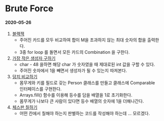 # Brute Force 

#### 2020-05-26

1. [블랙잭](../src/com/gahee/algorithms/baek/P2798.java)
    * 주어진 카드를 모두 비교하여 합이 M을 초과하지 않는 최대 숫자의 합을 출력한다. 
    * 3중 for loop 를 돌면서 모든 카드의 Combination 을 구한다. 
2. [가장 작은 생성자 구하기](../src/com/gahee/algorithms/baek/P2231.java)
    * char - 48 을하면 해당 char 가 숫자였을 때 제대로된 int 값을 구할 수 있다. 
    * 주어진 숫자에서 1을 빼면서 생성자가 될 수 있는지 따져본다.  
3. [덩치 비교하기](../src/com/gahee/algorithms/baek/P7568.java)
    * 몸무게와 키를 필드로 갖는 Person 클래스를 만들고 클래스에 Comparable 인터페이스를 구현한다. 
    * Arrays.fill() 함수를 이용해 등수를 담을 배열을 1로 초기화한다. 
    * 몸무게가 나보다 큰 사람이 있다면 등수 배열의 숫자에 1을 더해나간다. 
4. [체스판 칠하기](../src/com/gahee/algorithms/baek/P1018.java)
    * 어떤 칸에서 칠해야 하는지 판별하는 코드를 작성해야 하는데 ... 모르겠다. 